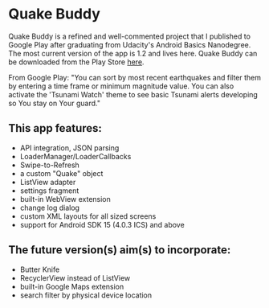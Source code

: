 # Quake Buddy

Quake Buddy is a refined and well-commented project that I published to Google Play after graduating from Udacity's Android Basics Nanodegree. The most current version of the app is 1.2 and lives here. Quake Buddy can be downloaded from the Play Store <a href="https://play.google.com/store/apps/details?id=com.gumgoose.app.quakebuddy" target="_BLANK">here</a>.

From Google Play:
"You can sort by most recent earthquakes and filter them by entering a time frame or minimum magnitude value. You can also activate the 'Tsunami Watch' theme to see basic Tsunami alerts developing so You stay on Your guard."

## This app features:
- API integration, JSON parsing
- LoaderManager/LoaderCallbacks
- Swipe-to-Refresh
- a custom "Quake" object
- ListView adapter
- settings fragment
- built-in WebView extension
- change log dialog
- custom XML layouts for all sized screens
- support for Android SDK 15 (4.0.3 ICS) and above

## The future version(s) aim(s) to incorporate:
- Butter Knife
- RecyclerView instead of ListView
- built-in Google Maps extension
- search filter by physical device location
